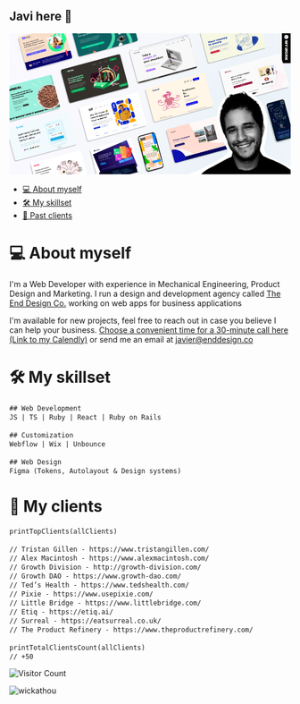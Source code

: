 ## Javi here 👋

<a href="http://enddesign.co/">
  <img src="./assets/img/wickathou-javi.png" alt="A banner showcasing the style of my code+dev agency, The End Design Co.">
</a>

- [💻 About myself ](#-about-myself-)
- [🛠 My skillset ](#-my-skillset-)
- [🚀 Past clients ](#-past-clients-)

# 💻 About myself <a name="brief-portfolio"></a>
I'm a Web Developer with experience in Mechanical Engineering, Product Design and Marketing.
I run a design and development agency called [The End Design Co.](http://enddesign.co/) working on web apps for business applications

I'm available for new projects, feel free to reach out in case you believe I can help your business.
[Choose a convenient time for a 30-minute call here (Link to my Calendly)](https://ly.enddesign.co/intro) or send me an email at [javier@enddesign.co](mailto:javier@enddesign.co)


# 🛠 My skillset <a name="my-skillset"></a>
```
## Web Development
JS | TS | Ruby | React | Ruby on Rails

## Customization
Webflow | Wix | Unbounce

## Web Design
Figma (Tokens, Autolayout & Design systems)
```
# 🚀 My clients <a name="clients"></a>

```
printTopClients(allClients)

// Tristan Gillen - https://www.tristangillen.com/
// Alex Macintosh - https://www.alexmacintosh.com/
// Growth Division - http://growth-division.com/
// Growth DAO - https://www.growth-dao.com/
// Ted’s Health - https://www.tedshealth.com/
// Pixie - https://www.usepixie.com/
// Little Bridge - https://www.littlebridge.com/
// Etiq - https://etiq.ai/
// Surreal - https://eatsurreal.co.uk/
// The Product Refinery - https://www.theproductrefinery.com/

printTotalClientsCount(allClients)
// +50
```
![Visitor Count](https://profile-counter.glitch.me/wickathou/count.svg)
<p><img align="left" src="https://github-readme-stats.vercel.app/api/top-langs?username=wickathou&langs_count=10&show_icons=true&locale=en&layout=compact" alt="wickathou" /></p>

